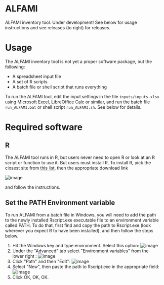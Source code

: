 # ALFAMI
ALFAMI inventory tool.
Under development!
See below for usage instructions and see releases (to right) for releases.

# Usage
The ALFAMI inventory tool is not yet a proper software package, but the following:

* A spreadsheet input file
* A set of R scripts
* A batch file or shell script that runs everything

To run the ALFAMI tool, edit the input settings in the file `inputs/inputs.xlsx` using Microsoft Excel, LibreOffice Calc or similar, and run the batch file `run_ALFAMI.bat` or shell script `run_ALFAMI.sh`.
See below for details.

# Required software
## R
The ALFAMI tool runs in R, but users never need to open R or look at an R script or function to use it.
But users must install R.
To install R, pick the closest site from [this list](https://cran.r-project.org/mirrors.html), then the appropriate download link 

![image](https://github.com/sashahafner/ALFAMI/assets/35272876/1362e398-cb82-400a-83cd-7c54c4068633)

and follow the instructions.

## Set the PATH Environment variable
To run ALFAMI from a batch file in Windows, you will need to add the path to the newly installed Rscript.exe executable file to an environment variable called PATH.
To do that, first find and copy the path to Rscript.exe (look wherever you expect R to have been installed), and then follow the steps below.

1. Hit the Windows key and type environment. Select this option:
![image](https://github.com/sashahafner/ALFAMI/assets/35272876/684cbc8e-e437-48ff-bd78-a1ac941667d1)
3. Under the "Advanced" tab select "Environment variables" from the lower right  :
![image](https://github.com/sashahafner/ALFAMI/assets/35272876/9a29aba1-c083-4ba8-9ffe-baa17b794d54)
4. Click "Path" and then "Edit":
![image](https://github.com/sashahafner/ALFAMI/assets/35272876/592219fc-aa4b-4958-b2fc-c8032f6bd31b)
5. Select "New", then paste the path to Rscript.exe in the appropriate field:
![image](https://github.com/sashahafner/ALFAMI/assets/35272876/6bbbba7b-11eb-437f-adf1-f47a26febfac)
6. Click OK, OK, OK.



